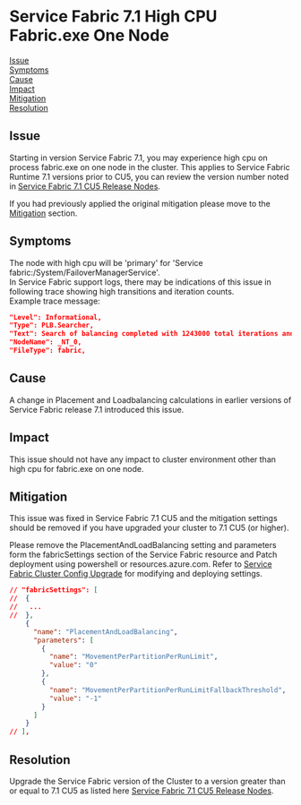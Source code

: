# Service Fabric 7.1 High CPU Fabric.exe One Node

[Issue](#Issue)  
[Symptoms](#Symptoms)  
[Cause](#Cause)  
[Impact](#Impact)  
[Mitigation](#Mitigation)  
[Resolution](#Resolution)  

## Issue

Starting in version Service Fabric 7.1, you may experience high cpu on process fabric.exe on one node in the cluster.
This applies to Service Fabric Runtime 7.1 versions prior to CU5, you can review the version number noted in [Service Fabric 7.1 CU5 Release Nodes](https://github.com/microsoft/service-fabric/blob/master/release_notes/Service-Fabric-71CU5-releasenotes.md).

If you had previously applied the original mitigation please move to the [Mitigation](#Mitigation) section.


## Symptoms

The node with high cpu will be 'primary' for 'Service fabric:/System/FailoverManagerService'.  
In Service Fabric support logs, there may be indications of this issue in following trace showing high transitions and iteration counts.  
Example trace message:

```json
"Level": Informational,
"Type": PLB.Searcher,
"Text": Search of balancing completed with 1243000 total iterations and 538471 total transitions and 0 positive transitions, no better solution found,
"NodeName": _NT_0,
"FileType": fabric,
```

## Cause

A  change in Placement and Loadbalancing calculations in earlier versions of Service Fabric release 7.1 introduced this issue.

## Impact

This issue should not have any impact to cluster environment other than high cpu for fabric.exe on one node.

## Mitigation

This issue was fixed in Service Fabric 7.1 CU5 and the mitigation settings should be removed if you have upgraded your cluster to 7.1 CU5 (or higher).

Please remove the PlacementAndLoadBalancing setting and parameters form the fabricSettings section of the Service Fabric resource and Patch deployment using powershell or resources.azure.com. Refer to [Service Fabric Cluster Config Upgrade](https://docs.microsoft.com/en-us/azure/service-fabric/service-fabric-cluster-config-upgrade-azure) for modifying and deploying settings.

```json
// "fabricSettings": [
//  {
//   ...
//  },
    {
      "name": "PlacementAndLoadBalancing",
      "parameters": [
        {
          "name": "MovementPerPartitionPerRunLimit",
          "value": "0"
        },
        {
          "name": "MovementPerPartitionPerRunLimitFallbackThreshold",
          "value": "-1"
        }
      ]
    }
// ],

```

## Resolution

Upgrade the Service Fabric version of the Cluster to a version greater than or equal to 7.1 CU5 as listed here [Service Fabric 7.1 CU5 Release Nodes](https://github.com/microsoft/service-fabric/blob/master/release_notes/Service-Fabric-71CU5-releasenotes.md). 